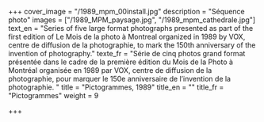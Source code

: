 +++
cover_image = "/1989_mpm_00install.jpg"
description = "Séquence photo"
images = ["/1989_MPM_paysage.jpg", "/1989_mpm_cathedrale.jpg"]
text_en = "Series of five large format photographs presented as part of the first edition of Le Mois de la photo à Montreal organized in 1989 by VOX, centre de diffusion de la photographie, to mark the 150th anniversary of the invention of photography."
texte_fr = "Série de cinq photos grand format présentée dans le cadre de la première édition du Mois de la Photo à Montréal organisée en 1989 par VOX, centre de diffusion de la photographie, pour marquer le 150e anniversaire de l’invention de la photographie. "
title = "Pictogrammes, 1989"
title_en = ""
title_fr = "Pictogrammes"
weight = 9

+++

